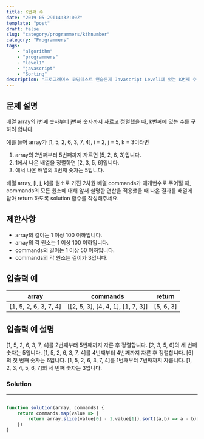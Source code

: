 ```yaml
---
title: K번째 수
date: "2019-05-29T14:32:00Z"
template: "post"
draft: false
slug: "category/programmers/kthnumber"
category: "Programmers"
tags:
    - "algorithm"
    - "programmers"
    - "level1"
    - "javascript"
    - "Sorting"
description: "프로그래머스 코딩테스트 연습문제 Javascript Level1에 있는 K번째 수 문제 풀이"
---
```

## 문제 설명

배열 array의 i번째 숫자부터 j번째 숫자까지 자르고 정렬했을 때, k번째에 있는 수를 구하려 합니다.

예를 들어 array가 [1, 5, 2, 6, 3, 7, 4], i = 2, j = 5, k = 3이라면

1. array의 2번째부터 5번째까지 자르면 [5, 2, 6, 3]입니다.
2. 1에서 나온 배열을 정렬하면 [2, 3, 5, 6]입니다.
3. 에서 나온 배열의 3번째 숫자는 5입니다.

배열 array, [i, j, k]를 원소로 가진 2차원 배열 commands가 매개변수로 주어질 때,
commands의 모든 원소에 대해 앞서 설명한 연산을 적용했을 때 나온 결과를 배열에 담아 return 하도록 solution 함수를 작성해주세요.

## 제한사항

- array의 길이는 1 이상 100 이하입니다.
- array의 각 원소는 1 이상 100 이하입니다.
- commands의 길이는 1 이상 50 이하입니다.
- commands의 각 원소는 길이가 3입니다.

## 입출력 예

| array | commands | return |
|---|:---:|---|
| [1, 5, 2, 6, 3, 7, 4]| [[2, 5, 3], [4, 4, 1], [1, 7, 3]] | [5, 6, 3] |

## 입출력 예 설명

[1, 5, 2, 6, 3, 7, 4]를 2번째부터 5번째까지 자른 후 정렬합니다. [2, 3, 5, 6]의 세 번째 숫자는 5입니다.
[1, 5, 2, 6, 3, 7, 4]를 4번째부터 4번째까지 자른 후 정렬합니다. [6]의 첫 번째 숫자는 6입니다.
[1, 5, 2, 6, 3, 7, 4]를 1번째부터 7번째까지 자릅니다. [1, 2, 3, 4, 5, 6, 7]의 세 번째 숫자는 3입니다.

### Solution

---

```javascript

function solution(array, commands) {
    return commands.map(value => {
        return array.slice(value[0] - 1,value[1]).sort((a,b) => a - b)[value[2] - 1];
    })
}

```